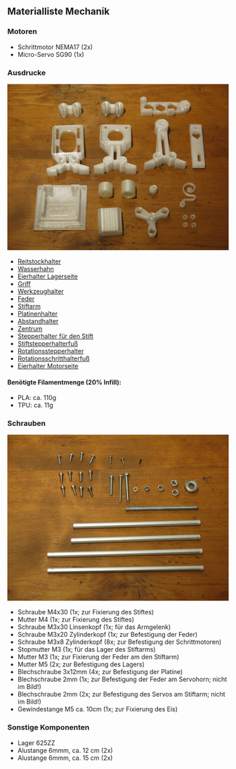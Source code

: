 ## Materialliste Mechanik

### Motoren
* Schrittmotor NEMA17 (2x)
* Micro-Servo SG90 (1x)

### Ausdrucke
![](./assembly/eb77-eh22_alle_druckteile.JPG)
* [Reitstockhalter](./print_files/Tailstock_Holder.stl)
* [Wasserhahn](./print_files/Faucet.stl)
* [Eierhalter Lagerseite](./print_files/tpu-eierhalter-lagerseite.stl)
* [Griff](./print_files/nut_knob_v1_5_1_M4.stl)
* [Werkzeughalter](./print_files/toolmount.stl)
* [Feder](./print_files/spring-3mm.stl)
* [Stiftarm](./print_files/penarm-stronger.stl)
* [Platinenhalter](./print_files/nema-eggbot77-mount.stl)
* [Abstandhalter](./print_files/spacer.stl)
* [Zentrum](./print_files/Box_Intersecting_Rods.stl)
* [Stepperhalter für den Stift](./print_files/stepperholder_Pen_6mm.stl)
* [Stiftstepperhalterfuß](./print_files/Pen_Stepper_Holder_Foot.stl)
* [Rotationsstepperhalter](./print_files/Rotational_Stepper_Holder_gelocht.stl)
* [Rotationsschritthalterfuß](./print_files/Rotational_Stepper_Holder_Foot.stl)
* [Eierhalter Motorseite](./print_files/tpu-eierhalter-stiftseite.stl)

#### Benötigte Filamentmenge (20% Infill): 
  * PLA: ca. 110g
  * TPU: ca. 11g

### Schrauben
![](./assembly/eb77-eh22_alle_metallteile.JPG)
* Schraube M4x30 (1x; zur Fixierung des Stiftes)
* Mutter M4 (1x; zur Fixierung des Stiftes)
* Schraube M3x30 Linsenkopf (1x; für das Armgelenk)
* Schraube M3x20 Zylinderkopf (1x; zur Befestigung der Feder)
* Schraube M3x8 Zylinderkopf (8x; zur Befestigung der Schrittmotoren)
* Stopmutter M3 (1x; für das Lager des Stiftarms)
* Mutter M3 (1x; zur Fixierung der Feder am den Stiftarm)
* Mutter M5 (2x; zur Befestigung des Lagers)
* Blechschraube 3x12mm (4x; zur Befestigung der Platine)
* Blechschraube 2mm (1x; zur Befestigung der Feder am Servohorn; nicht im Bild!)
* Blechschraube 2mm (2x; zur Befestigung des Servos am Stiftarm; nicht im Bild!)
* Gewindestange M5 ca. 10cm (1x; zur Fixierung des Eis)

### Sonstige Komponenten
* Lager 625ZZ
* Alustange 6mmm, ca. 12 cm (2x)
* Alustange 6mmm, ca. 15 cm (2x)
